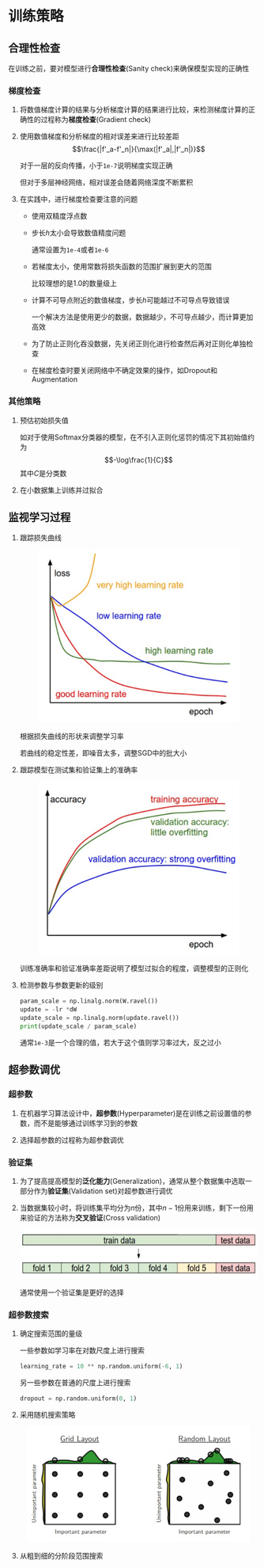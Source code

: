 # 训练策略

## 合理性检查

在训练之前，要对模型进行**合理性检查**(Sanity check)来确保模型实现的正确性

### 梯度检查

1. 将数值梯度计算的结果与分析梯度计算的结果进行比较，来检测梯度计算的正确性的过程称为**梯度检查**(Gradient check)

2. 使用数值梯度和分析梯度的相对误差来进行比较差距$$\frac{|f'_a-f'_n|}{\max(|f'_a|,|f'_n|)}$$

    对于一层的反向传播，小于`1e-7`说明梯度实现正确

    但对于多层神经网络，相对误差会随着网络深度不断累积

3. 在实践中，进行梯度检查要注意的问题

    * 使用双精度浮点数

    * 步长$h$太小会导致数值精度问题

        通常设置为`1e-4`或者`1e-6`

    * 若梯度太小，使用常数将损失函数的范围扩展到更大的范围

        比较理想的是1.0的数量级上

    * 计算不可导点附近的数值梯度，步长$h$可能越过不可导点导致错误

        一个解决方法是使用更少的数据，数据越少，不可导点越少，而计算更加高效

    * 为了防止正则化吞没数据，先关闭正则化进行检查然后再对正则化单独检查

    * 在梯度检查时要关闭网络中不确定效果的操作，如Dropout和Augmentation

### 其他策略

1. 预估初始损失值

    如对于使用Softmax分类器的模型，在不引入正则化惩罚的情况下其初始值约为$$-\log\frac{1}{C}$$其中$C$是分类数

2. 在小数据集上训练并过拟合

## 监视学习过程

1. 跟踪损失曲线

    <div align="center"><img src="img/loss_curve.png" style="height:350px"/></div>

    根据损失曲线的形状来调整学习率

    若曲线的稳定性差，即噪音太多，调整SGD中的批大小

2. 跟踪模型在测试集和验证集上的准确率

    <div align="center"><img src="img/acc_curve.png" style="height:350px"/></div>

    训练准确率和验证准确率差距说明了模型过拟合的程度，调整模型的正则化

3. 检测参数与参数更新的级别

    ```python {.line-numbers}
    param_scale = np.linalg.norm(W.ravel())
    update = -lr *dW
    update_scale = np.linalg.norm(update.ravel())
    print(update_scale / param_scale)
    ```

    通常`1e-3`是一个合理的值，若大于这个值则学习率过大，反之过小

## 超参数调优

### 超参数

1. 在机器学习算法设计中，**超参数**(Hyperparameter)是在训练之前设置值的参数，而不是能够通过训练学习到的参数

2. 选择超参数的过程称为超参数调优

### 验证集

1. 为了提高提高模型的**泛化能力**(Generalization)，通常从整个数据集中选取一部分作为**验证集**(Validation set)对超参数进行调优

2. 当数据集较小时，将训练集平均分为$n$份，其中$n-1$份用来训练，剩下一份用来验证的方法称为**交叉验证**(Cross validation)

    <div align="center"><img src="img/cv.png" style="height:100px"/></div>

    通常使用一个验证集是更好的选择

### 超参数搜索

1. 确定搜索范围的量级

    一些参数如学习率在对数尺度上进行搜索

    ```python {.line-numbers}
    learning_rate = 10 ** np.random.uniform(-6, 1)
    ```

    另一些参数在普通的尺度上进行搜索

    ```python {.line-numbers}
    dropout = np.random.uniform(0, 1)
    ```

2. 采用随机搜索策略

    <div align="center"><img src="img/random_search.png"/></div>

3. 从粗到细的分阶段范围搜索
